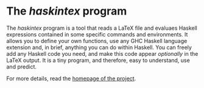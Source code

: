 # The *haskintex* program

The *haskintex* program is a tool that reads a LaTeX file and evaluaes Haskell expressions contained
in some specific commands and environments. It allows you to define your own functions, use any GHC Haskell language
extension and, in brief, anything you can do within Haskell. You can freely add any Haskell code you need, and make
this code appear *optionally* in the LaTeX output. It is a tiny program, and therefore, easy to understand, use and
predict.

For more details, read the
[homepage of the project](http://daniel-diaz.github.io/projects/haskintex).
